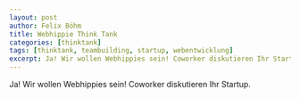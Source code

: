 ```yaml
---
layout: post
author: Felix Böhm
title: Webhippie Think Tank
categories: [thinktank]
tags: [thinktank, teambuilding, startup, webentwicklung]
excerpt: Ja! Wir wollen Webhippies sein! Coworker diskutieren Ihr Startup.
---
```


Ja! Wir wollen Webhippies sein! Coworker diskutieren Ihr Startup.

